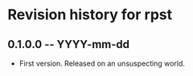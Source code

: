 # Revision history for rpst

## 0.1.0.0  -- YYYY-mm-dd

* First version. Released on an unsuspecting world.
